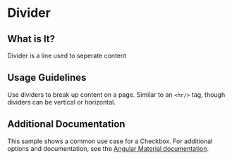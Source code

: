 # Divider

## What is It?
Divider is a line used to seperate content

## Usage Guidelines
Use dividers to break up content on a page. Similar to an `<hr/>` tag, though dividers can be vertical or horizontal.

## Additional Documentation
This sample shows a common use case for a Checkbox.  For additional options and documentation, see the [Angular Material documentation](https://material.angular.io/components/divider/overview).
